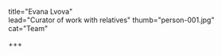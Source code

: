 title="Evana Lvova"    
lead="Curator of work with relatives"
thumb="person-001.jpg"   
cat="Team"

+++
